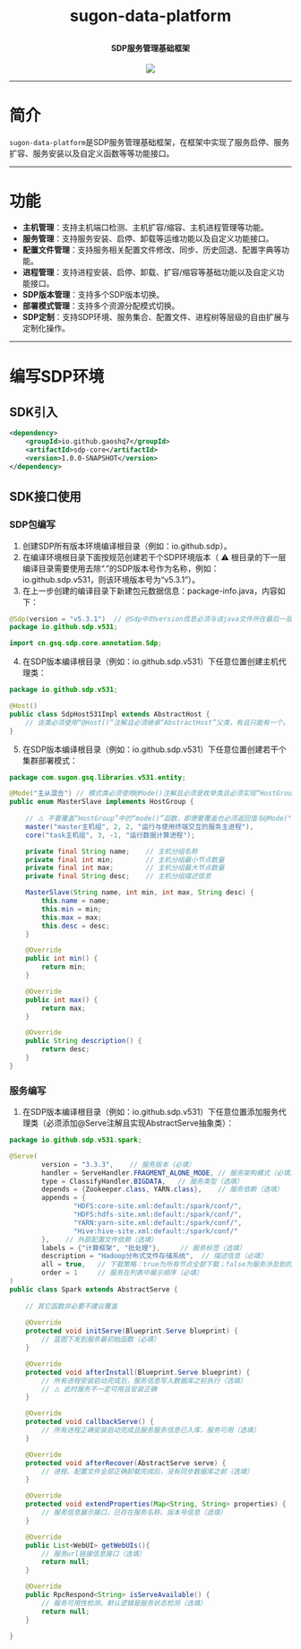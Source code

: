 <h1 align="center" style="margin: 30px 0 30px; font-weight: bold;">sugon-data-platform</h1>
<h4 align="center">SDP服务管理基础框架</h4>
<p align="center">
	<a href="https://github.com/gaoshq7/cornerstone/blob/main/LICENSE"><img src="http://img.shields.io/badge/license-apache%202-brightgreen.svg"></a>
</p>

---

# 简介

`sugon-data-platform`是SDP服务管理基础框架，在框架中实现了服务启停、服务扩容、服务安装以及自定义函数等等功能接口。

---

# 功能

- **主机管理**：支持主机端口检测、主机扩容/缩容、主机进程管理等功能。
- **服务管理**：支持服务安装、启停、卸载等运维功能以及自定义功能接口。
- **配置文件管理**：支持服务相关配置文件修改、同步、历史回退、配置字典等功能。
- **进程管理**：支持进程安装、启停、卸载、扩容/缩容等基础功能以及自定义功能接口。
- **SDP版本管理**：支持多个SDP版本切换。
- **部署模式管理**：支持多个资源分配模式切换。
- **SDP定制**：支持SDP环境、服务集合、配置文件、进程树等层级的自由扩展与定制化操作。

---

# 编写SDP环境

## SDK引入

```xml
<dependency>
    <groupId>io.github.gaoshq7</groupId>
    <artifactId>sdp-core</artifactId>
    <version>1.0.0-SNAPSHOT</version>
</dependency>
```
## SDK接口使用

### SDP包编写

1. 创建SDP所有版本环境编译根目录（例如：io.github.sdp）。
2. 在编译环境根目录下面按规范创建若干个SDP环境版本（ ⚠️ 根目录的下一层编译目录需要使用去除“.”的SDP版本号作为名称，例如：io.github.sdp.v531，则该环境版本号为“v5.3.1”）。
3. 在上一步创建的编译目录下新建包元数据信息：package-info.java，内容如下：
  ```java
  @Sdp(version = "v5.3.1")  // @Sdp中的version信息必须与该java文件所在最后一层编译目录相匹配，否则sdp版本无效。
  package io.github.sdp.v531;

  import cn.gsq.sdp.core.annotation.Sdp;
  ```
4. 在SDP版本编译根目录（例如：io.github.sdp.v531）下任意位置创建主机代理类：
  ```java
  package io.github.sdp.v531;

  @Host()
  public class SdpHost531Impl extends AbstractHost {
      // 该类必须使用“@Host()”注解且必须继承“AbstractHost”父类，有且只能有一个。
  }
  ```
5. 在SDP版本编译根目录（例如：io.github.sdp.v531）下任意位置创建若干个集群部署模式：
  ```java
  package com.sugon.gsq.libraries.v531.entity;

  @Mode("主从混合") // 模式类必须使用@Mode()注解且必须是枚举类且必须实现“HostGroup”接口。
  public enum MasterSlave implements HostGroup {
      
      // ⚠️ 不要覆盖“HostGroup”中的“mode()”函数，即便要覆盖也必须返回值与@Mode("主从混合")注解中的属性一致。
      master("master主机组", 2, 2, "运行与使用终端交互的服务主进程"),
      core("task主机组", 3, -1, "运行数据计算进程");

      private final String name;    // 主机分组名称
      private final int min;        // 主机分组最小节点数量
      private final int max;        // 主机分组最大节点数量
      private final String desc;    // 主机分组描述信息

      MasterSlave(String name, int min, int max, String desc) {
          this.name = name;
          this.min = min;
          this.max = max;
          this.desc = desc;
      }

      @Override
      public int min() {
          return min;
      }

      @Override
      public int max() {
          return max;
      }

      @Override
      public String description() {
          return desc;
      }
  }
  ```

### 服务编写

1. 在SDP版本编译根目录（例如：io.github.sdp.v531）下任意位置添加服务代理类（必须添加@Serve注解且实现AbstractServe抽象类）：
  ```java
  package io.github.sdp.v531.spark;

  @Serve(
          version = "3.3.3",    // 服务版本（必填）
          handler = ServeHandler.FRAGMENT_ALONE_MODE, // 服务架构模式（必填）
          type = ClassifyHandler.BIGDATA,   // 服务类型（选填）
          depends = {Zookeeper.class, YARN.class},    // 服务依赖（选填）
          appends = {
                  "HDFS:core-site.xml:default:/spark/conf/",
                  "HDFS:hdfs-site.xml:default:/spark/conf/",
                  "YARN:yarn-site.xml:default:/spark/conf/",
                  "Hive:hive-site.xml:default:/spark/conf/"
          },    // 外部配置文件依赖（选填）
          labels = {"计算框架", "批处理"},     // 服务标签（选填）
          description = "Hadoop分布式文件存储系统",  // 描述信息（必填）
          all = true,   // 下载策略：true为所有节点全部下载；false为服务涉及到的节点下载（选填）
          order = 1     // 服务在列表中展示顺序（必填）
  )
  public class Spark extends AbstractServe {
      
      // 其它函数非必要不建议覆盖
      
      @Override
      protected void initServe(Blueprint.Serve blueprint) {
          // 蓝图下发到服务最初始函数（必填）
      }

      @Override
      protected void afterInstall(Blueprint.Serve blueprint) {
          // 所有进程安装启动完成后，服务信息写入数据库之前执行（选填）
          // ⚠️ 此时服务不一定可用且安装正确
      }

      @Override
      protected void callbackServe() {
          // 所有进程正确安装启动完成且服务服务信息已入库，服务可用（选填）
      }

      @Override
      protected void afterRecover(AbstractServe serve) {
          // 进程、配置文件全部正确卸载完成后，没有同步数据库之前（选填）
      }

      @Override
      protected void extendProperties(Map<String, String> properties) {
          // 服务信息展示接口，已存在服务名称、版本号信息（选填）
      }

      @Override
      public List<WebUI> getWebUIs(){
          // 服务url链接信息接口（选填）
          return null;
      }

      @Override
      public RpcRespond<String> isServeAvailable() {
          // 服务可用性检测，默认逻辑是服务状态检测（选填）
          return null;
      }
      
  }
  ```